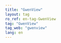 ```yaml
---
title: "GwenView"
layout: tag
ro_ref: en-tag-GwenView
tag: "GwenView"
tag_web: "gwenview"
lang: en
---
```

